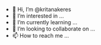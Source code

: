 - 👋 Hi, I’m @kritanakeres
- 👀 I’m interested in ...
- 🌱 I’m currently learning ...
- 💞️ I’m looking to collaborate on ...
- 📫 How to reach me ...

<!---
kritanakeres/kritanakeres is a ✨ special ✨ repository because its `README.md` (this file) appears on your GitHub profile.
You can click the Preview link to take a look at your changes.
--->
